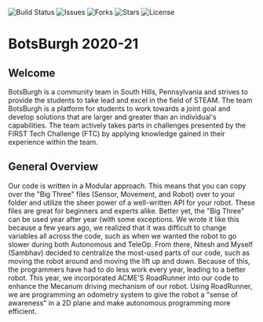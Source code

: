 ![Build Status](https://travis-ci.com/BotsBurgh/BOTSBURGH-FTC-2020-21.svg?branch=master) ![Issues](https://img.shields.io/github/issues/botsburgh/BOTSBURGH-FTC-2020-21) ![Forks](https://img.shields.io/github/forks/botsburgh/BOTSBURGH-FTC-2020-21) ![Stars](https://img.shields.io/github/stars/botsburgh/BOTSBURGH-FTC-2020-21) ![License](https://img.shields.io/github/license/botsburgh/BOTSBURGH-FTC-2020-21)

# BotsBurgh 2020-21

## Welcome

BotsBurgh is a community team in South Hills, Pennsylvania and strives to provide the students to take lead and excel in the field of STEAM. The team BotsBurgh is a platform for students to work towards a joint goal and develop solutions that are larger and greater than an individual's capabilities. The team actively takes parts in challenges presented by the FIRST Tech Challenge (FTC) by applying knowledge gained in their experience within the team. 

## General Overview

Our code is written in a Modular approach. This means that you can copy over the "Big Three" files (Sensor, Movement, and Robot) over to your folder and utilize the sheer power of a well-written API for your robot. These files are great for beginners and experts alike. Better yet, the "Big Three" can be used year after year (with some exceptions. We wrote it like this because a few years ago, we realized that it was difficult to change variables all across the code, such as when we wanted the robot to go slower during both Autonomous and TeleOp. From there, Nitesh and Myself (Sambhav) decided to centralize the most-used parts of our code, such as moving the robot around and moving the lift up and down. Because of this, the programmers have had to do less work every year, leading to a better robot. This year, we  incorporated ACME'S RoadRunner into our code to enhance the Mecanum driving mechanism of our robot. Using RoadRunner, we are programming an odometry system to give the robot a "sense of awareness" in a 2D plane and make autonomous programming more efficient.
